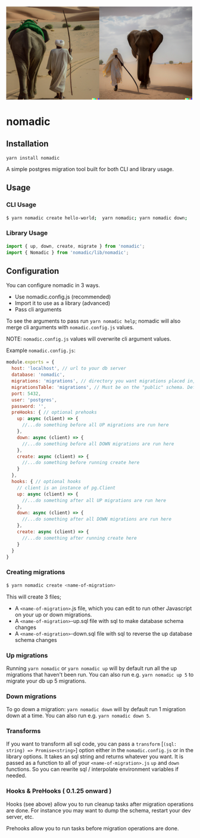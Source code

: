 
<img src="imgs/DALL-E-A-nomad-with-brown-skin-and-cream-clothing-holding-a-spear-and-leading-a-green-elephant-through-a-desert.png" width="250" title="dalle nomad with elephant"><img src="imgs/DALL-E-A-nomad-with-brown-skin-and-cream-clothing-holding-a-spear-and-walking-with-an-elephant-through-a-desert.png" width="250" title="dalle nomad with elephant">

# nomadic

## Installation
```
yarn install nomadic
```
A simple postgres migration tool built for both CLI and library usage.

## Usage

### CLI Usage
```sh
$ yarn nomadic create hello-world;  yarn nomadic; yarn nomadic down;
```

### Library Usage
```typescript
import { up, down, create, migrate } from 'nomadic';
import { Nomadic } from 'nomadic/lib/nomadic';
```

## Configuration

You can configure nomadic in 3 ways.

* Use nomadic.config.js (recommended)
* Import it to use as a library (advanced)
* Pass cli arguments 

To see the arguments to pass run `yarn nomadic help`; nomadic will also merge cli arguments with `nomadic.config.js` values. 

NOTE: `nomadic.config.js` values will 
overwrite cli argument values.

Example `nomadic.config.js`:

```js
module.exports = {
  host: 'localhost', // url to your db server
  database: 'nomadic', 
  migrations: 'migrations', // directory you want migrations placed in, relative to current working directory
  migrationsTable: 'migrations', // Must be on the "public" schema. Defaults to 'migrations'
  port: 5432,
  user: 'postgres',
  password: '',
  preHooks: { // optional prehooks
    up: async (client) => {
      //...do something before all UP migrations are run here
    },
    down: async (client) => {
      //...do something before all DOWN migrations are run here
    },
    create: async (client) => {
      //...do something before running create here
    }
  },
  hooks: { // optional hooks
    // client is an instance of pg.Client
    up: async (client) => {
      //...do something after all UP migrations are run here
    },
    down: async (client) => {
      //...do something after all DOWN migrations are run here
    },
    create: async (client) => {
      //...do something after running create here
    }
  }
}
```

### Creating migrations

```sh
$ yarn nomadic create <name-of-migration>
```

This will create 3 files;

* A `<name-of-migration>`.js file, which you can edit to run other Javascript on your up or down migrations.
* A `<name-of-migration>`-up.sql file with sql to make database schema changes
* A `<name-of-migration>`-down.sql file with sql to reverse the up database schema changes

### Up migrations

Running `yarn nomadic` or `yarn nomadic up` will by default run all the up migrations that haven't been run.
You can also run e.g. `yarn nomadic up 5` to migrate your db up 5 migrations.

### Down migrations

To go down a migration:
`yarn nomadic down` will by default run 1 migration down at a time.
You can also run e.g. `yarn nomadic down 5`.

### Transforms

If you want to transform all sql code, you can pass a `transform` [`(sql: string) => Promise<string>`] option either in the `nomadic.config.js` or in the library options. It takes an sql string and returns whatever you want. It is passed as a function to all of your `<name-of-migration>.js` `up` and `down` functions. So you can rewrite sql / interpolate environment variables if needed.

### Hooks & PreHooks ( 0.1.25 onward )

Hooks (see above) allow you to run cleanup tasks after migration operations are done. For instance you may want to dump the schema, restart your dev server, etc.

Prehooks allow you to run tasks before migration operations are done.

